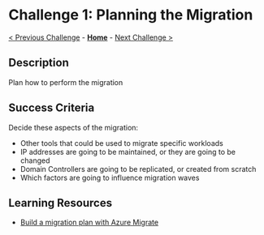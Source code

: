 # Challenge 1: Planning the Migration

[< Previous Challenge](./00-lab_setup.md) - **[Home](../README.md)** - [Next Challenge >](./02-discovery.md)

## Description

Plan how to perform the migration

## Success Criteria

Decide these aspects of the migration:

- Other tools that could be used to migrate specific workloads
- IP addresses are going to be maintained, or they are going to be changed
- Domain Controllers are going to be replicated, or created from scratch
- Which factors are going to influence migration waves

## Learning Resources

- [Build a migration plan with Azure Migrate](https://docs.microsoft.com/azure/migrate/concepts-migration-planning)
